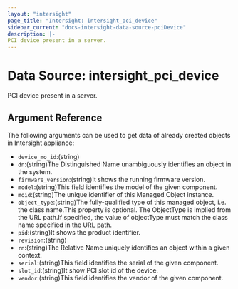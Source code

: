 ```yaml
---
layout: "intersight"
page_title: "Intersight: intersight_pci_device"
sidebar_current: "docs-intersight-data-source-pciDevice"
description: |-
PCI device present in a server.
---
```


# Data Source: intersight_pci_device
PCI device present in a server.
## Argument Reference
The following arguments can be used to get data of already created objects in Intersight appliance:
* `device_mo_id`:(string)
* `dn`:(string)The Distinguished Name unambiguously identifies an object in the system.
* `firmware_version`:(string)It shows the running firmware version.
* `model`:(string)This field identifies the model of the given component.
* `moid`:(string)The unique identifier of this Managed Object instance.
* `object_type`:(string)The fully-qualified type of this managed object, i.e. the class name.This property is optional. The ObjectType is implied from the URL path.If specified, the value of objectType must match the class name specified in the URL path.
* `pid`:(string)It shows the product identifier.
* `revision`:(string)
* `rn`:(string)The Relative Name uniquely identifies an object within a given context.
* `serial`:(string)This field identifies the serial of the given component.
* `slot_id`:(string)It show PCI slot id of the device.
* `vendor`:(string)This field identifies the vendor of the given component.
